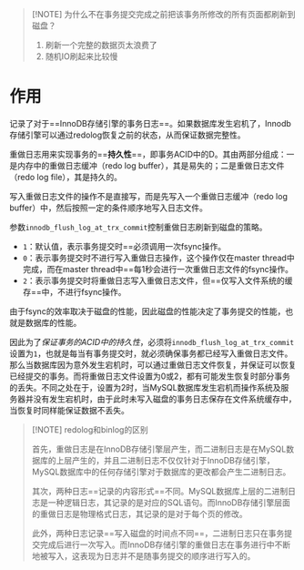 > [!NOTE] 为什么不在事务提交完成之前把该事务所修改的所有页面都刷新到磁盘？
> 1. 刷新一个完整的数据页太浪费了
> 2. 随机IO刷起来比较慢

# 作用
记录了对于==InnoDB存储引擎的事务日志==。如果数据库发生宕机了，Innodb存储引擎可以通过redolog恢复之前的状态，从而保证数据完整性。

重做日志用来实现事务的==**持久性**==，即事务ACID中的D。其由两部分组成：一是内存中的重做日志缓冲（redo log buffer），其是易失的；二是重做日志文件（redo log file），其是持久的。

写入重做日志文件的操作不是直接写，而是先写入一个重做日志缓冲（redo log buffer）中，然后按照一定的条件顺序地写入日志文件。

参数`innodb_flush_log_at_trx_commit`控制重做日志刷新到磁盘的策略。

- `1`：默认值，表示事务提交时==必须调用一次fsync操作。
- `0`：表示事务提交时不进行写入重做日志操作，这个操作仅在master thread中完成，而在master thread中==每1秒会进行一次重做日志文件的fsync操作。
- `2`：表示事务提交时将重做日志写入重做日志文件，但==仅写入文件系统的缓存==中，不进行fsync操作。

由于fsync的效率取决于磁盘的性能，因此磁盘的性能决定了事务提交的性能，也就是数据库的性能。

因此为了*保证事务的ACID中的持久性*，必须将`innodb_flush_log_at_trx_commit`设置为`1`，也就是每当有事务提交时，就必须确保事务都已经写入重做日志文件。那么当数据库因为意外发生宕机时，可以通过重做日志文件恢复，并保证可以恢复已经提交的事务。而将重做日志文件设置为0或2，都有可能发生恢复时部分事务的丢失。不同之处在于，设置为2时，当MySQL数据库发生宕机而操作系统及服务器并没有发生宕机时，由于此时未写入磁盘的事务日志保存在文件系统缓存中，当恢复时同样能保证数据不丢失。

> [!NOTE] redolog和binlog的区别
> 
>首先，重做日志是在InnoDB存储引擎层产生，而二进制日志是在MySQL数据库的上层产生的，并且二进制日志不仅仅针对于InnoDB存储引擎，MySQL数据库中的任何存储引擎对于数据库的更改都会产生二进制日志。
>
> 其次，两种日志==记录的内容形式==不同。MySQL数据库上层的二进制日志是一种逻辑日志，其记录的是对应的SQL语句。而InnoDB存储引擎层面的重做日志是物理格式日志，其记录的是对于每个页的修改。
> 
>  此外，两种日志记录==写入磁盘的时间点不同==，二进制日志只在事务提交完成后进行一次写入。而InnoDB存储引擎的重做日志在事务进行中不断地被写入，这表现为日志并不是随事务提交的顺序进行写入的。

	
